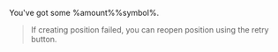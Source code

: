 You\'ve got some %amount%%symbol%\.

>If creating position failed\, you can reopen position using the retry button\.